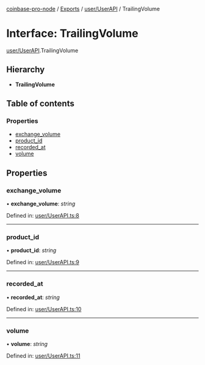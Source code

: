 [coinbase-pro-node](../../README.md) / [Exports](../../modules.md) / [user/UserAPI](../../modules/user_userapi.md) / TrailingVolume

# Interface: TrailingVolume

[user/UserAPI](../../modules/user_userapi.md).TrailingVolume

## Hierarchy

- **TrailingVolume**

## Table of contents

### Properties

- [exchange_volume](userapi.trailingvolume.md#exchange_volume)
- [product_id](userapi.trailingvolume.md#product_id)
- [recorded_at](userapi.trailingvolume.md#recorded_at)
- [volume](userapi.trailingvolume.md#volume)

## Properties

### exchange_volume

• **exchange_volume**: _string_

Defined in: [user/UserAPI.ts:8](https://github.com/bennycode/coinbase-pro-node/blob/bf1bcdd/src/user/UserAPI.ts#L8)

---

### product_id

• **product_id**: _string_

Defined in: [user/UserAPI.ts:9](https://github.com/bennycode/coinbase-pro-node/blob/bf1bcdd/src/user/UserAPI.ts#L9)

---

### recorded_at

• **recorded_at**: _string_

Defined in: [user/UserAPI.ts:10](https://github.com/bennycode/coinbase-pro-node/blob/bf1bcdd/src/user/UserAPI.ts#L10)

---

### volume

• **volume**: _string_

Defined in: [user/UserAPI.ts:11](https://github.com/bennycode/coinbase-pro-node/blob/bf1bcdd/src/user/UserAPI.ts#L11)
